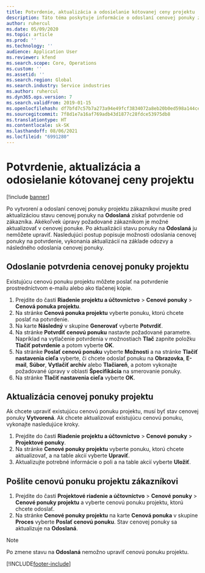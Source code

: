 ```yaml
---
title: Potvrdenie, aktualizácia a odosielanie kótovanej ceny projektu
description: Táto téma poskytuje informácie o odoslaní cenovej ponuky zákazníkovi na potvrdenie, úpravách založených na odozve a opätovnom odoslaní cenovom ponuky.
author: ruhercul
ms.date: 05/09/2020
ms.topic: article
ms.prod: ''
ms.technology: ''
audience: Application User
ms.reviewer: kfend
ms.search.scope: Core, Operations
ms.custom: ''
ms.assetid: ''
ms.search.region: Global
ms.search.industry: Service industries
ms.author: ruhercul
ms.dyn365.ops.version: 7
ms.search.validFrom: 2019-01-15
ms.openlocfilehash: df7bfd7c57b7a273a94e49fcf3834072a8eb20b0ed598a144cefaff41e28a431
ms.sourcegitcommit: 7f8d1e7a16af769adb43d1877c28fdce53975db8
ms.translationtype: HT
ms.contentlocale: sk-SK
ms.lasthandoff: 08/06/2021
ms.locfileid: "6991280"
---
```

# <a name="confirm-update-and-send-a-project-quotation"></a>Potvrdenie, aktualizácia a odosielanie kótovanej ceny projektu

[!include [banner](../includes/banner.md)]

Po vytvorení a odoslaní cenovej ponuky projektu zákazníkovi musíte pred aktualizáciou stavu cenovej ponuky na **Odoslaná** získať potvrdenie od zákazníka. Akékoľvek úpravy požadované zákazníkom je možné aktualizovať v cenovej ponuke. Po aktualizácii stavu ponuky na **Odoslaná** ju nemôžete upraviť. Nasledujúci postup popisuje možnosti odoslania cenovej ponuky na potvrdenie, vykonania aktualizácií na základe odozvy a následného odoslania cenovej ponuky.

## <a name="send-a-project-quotation-confirmation"></a>Odoslanie potvrdenia cenovej ponuky projektu  

Existujúcu cenovú ponuku projektu môžete poslať na potvrdenie prostredníctvom e-mailu alebo ako tlačenej kópie. 

1. Prejdite do časti **Riadenie projektu a účtovníctvo** > **Cenové ponuky** > **Cenová ponuka projektu**. 
2. Na stránke **Cenová ponuka projektu** vyberte ponuku, ktorú chcete poslať na potvrdenie. 
3. Na karte **Následný** v skupine **Generovať** vyberte **Potvrdiť**. 
4. Na stránke **Potvrdiť cenovú ponuku** nastavte požadované parametre. Napríklad na vytlačenie potvrdenia v možnostiach **Tlač** zapnite položku **Tlačiť potvrdenie** a potom vyberte **OK**.
5. Na stránke **Poslať cenovú ponuku** vyberte **Možnosti** a na stránke **Tlačiť nastavenia cieľa** vyberte, či chcete odoslať ponuku na **Obrazovka**, **E-mail**, **Súbor**, **Vytlačiť archív** alebo **Tlačiareň**, a potom vykonajte požadované úpravy v oblasti **Špecifikácia** na smerovanie ponuky.
6. Na stránke **Tlačiť nastavenia cieľa** vyberte **OK**.  

## <a name="update-a-project-quotation"></a>Aktualizácia cenovej ponuky projektu

Ak chcete upraviť existujúcu cenovú ponuku projektu, musí byť stav cenovej ponuky **Vytvorená**. Ak chcete aktualizovať existujúcu cenovú ponuku, vykonajte nasledujúce kroky. 

1. Prejdite do časti **Riadenie projektu a účtovníctvo** > **Cenové ponuky** > **Projektové ponuky**.
2. Na stránke **Cenové ponuky projektu** vyberte ponuku, ktorú chcete aktualizovať, a na table akcií vyberte **Upraviť**.
3. Aktualizujte potrebné informácie o poli a na table akcií vyberte **Uložiť**.  

## <a name="send-a-project-quotation-to-a-customer"></a>Pošlite cenovú ponuku projektu zákazníkovi 

1. Prejdite do časti **Projektové riadenie a účtovníctvo** > **Cenové ponuky** > **Cenové ponuky projektu** a vyberte cenovú ponuku projektu, ktorú chcete odoslať.
2. Na stránke **Cenové ponuky projektu** na karte **Cenová ponuka** v skupine **Proces** vyberte **Poslať cenovú ponuku**. Stav cenovej ponuky sa aktualizuje na **Odoslaná**.

> [!NOTE]
> Po zmene stavu na **Odoslaná** nemožno upraviť cenovú ponuku projektu.


[!INCLUDE[footer-include](../includes/footer-banner.md)]